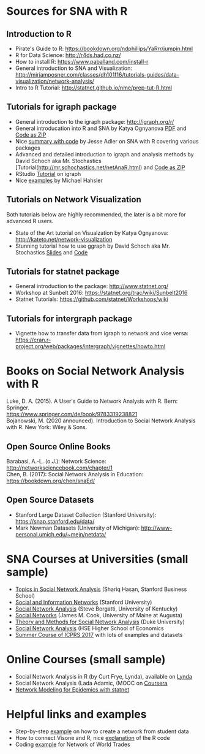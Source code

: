 # Sources for SNA with R

## Introduction to R
* Pirate's Guide to R: https://bookdown.org/ndphillips/YaRrr/jumpin.html
* R for Data Science: http://r4ds.had.co.nz/
* How to install R: https://www.paballand.com/install-r
* General introduction to SNA and Visualization: http://miriamposner.com/classes/dh101f16/tutorials-guides/data-visualization/network-analysis/
* Intro to R Tutorial: http://statnet.github.io/nme/prep-tut-R.html

## Tutorials for igraph package
* General introduction to the igraph package: http://igraph.org/r/
* General introducation into R and SNA by Katya Ognyanova [PDF](https://kateto.net/wp-content/uploads/2018/03/R%20for%20Networks%20Workshop%20-%20Ognyanova%20-%202018.pdf) and [Code as ZIP](https://kateto.net/wp-content/uploads/2018/03/ruworkshop.zip)
* Nice [summary with code](https://www.jessesadler.com/post/network-analysis-with-r/) by Jesse Adler on SNA with R covering various packages
* Advanced and detailed introduction to igraph and analysis methods by David Schoch aka Mr. Stochastics [Tutorial(http://mr.schochastics.net/netAnaR.html) and [Code as ZIP](http://mr.schochastics.net/files/netAnaR.zip)
* RStudio [Tutorial](https://rstudio-pubs-static.s3.amazonaws.com/74248_3bd99f966ed94a91b36d39d8f21e3dc3.html) on igraph 
* Nice [examples](http://michael.hahsler.net/SMU/LearnROnYourOwn/code/igraph.html) by Michael Hahsler

## Tutorials on Network Visualization
Both tutorials below are highly recommended, the later is a bit more for advanced R users.
* State of the Art tutorial on Visualzation by Katya Ognyanova: http://kateto.net/network-visualization
* Stunning tutorial how to use ggraph by David Schoch aka Mr. Stochastics [Slides](http://talks.schochastics.net/netVizR/slides.html#1) and [Code](http://mr.schochastics.net/netVizR.html)

## Tutorials for statnet package
* General introduction to the package: http://www.statnet.org/
* Workshop at Sunbelt 2016: https://statnet.org/trac/wiki/Sunbelt2016
* Statnet Tutorials: https://github.com/statnet/Workshops/wiki

## Tutorials for intergraph package
* Vignette how to transfer data from igraph to network and vice versa: https://cran.r-project.org/web/packages/intergraph/vignettes/howto.html

# Books on Social Network Analysis with R
Luke, D. A. (2015). A User's Guide to Network Analysis with R. Bern: Springer.  
https://www.springer.com/de/book/9783319238821  
Bojanowski, M. (2020 announced). Introduction to Social Network Analysis with R. New York: Wiley & Sons.

## Open Source Online Books
Barabasi, A.-L. (o.J.): Network Science: http://networksciencebook.com/chapter/1  
Chen, B. (2017): Social Network Analysis in Education: https://bookdown.org/chen/snaEd/

## Open Source Datasets
* Stanford Large Dataset Collection (Stanford University): https://snap.stanford.edu/data/
* Mark Newman Datasets (University of Michigan): http://www-personal.umich.edu/~mejn/netdata/


# SNA Courses at Universities (small sample)
* [Topics in Social Network Analysis](https://usablestrategy.org/2017/04/04/topics-in-social-network-analysis-phd-syllabus/) (Shariq Hasan, Stanford Business School)
* [Social and Information Networks](http://web.stanford.edu/class/cs224w/) (Stanford University) 
* [Social Network Analysis](http://web.stanford.edu/class/cs224w/) (Steve Borgatti, University of Kentucky)
* [Social Networks](http://web.stanford.edu/class/cs224w/) (James M. Cook, University of Maine at Augusta)
* [Theory and Methods for Social Network Analysis](http://web.stanford.edu/class/cs224w/) (Duke University)
* [Social Network Analysis](http://web.stanford.edu/class/cs224w/) (HSE Higher School of Economics
* [Summer Course of ICPRS 2017](https://github.com/jdwilson4/Network-Analysis-I) with lots of examples and datasets

# Online Courses (small sample)
* Social Network Analysis in R (by Curt Frye, Lynda), available on [Lynda](https://www.lynda.com/course-tutorials/Social-Network-Analysis-Using-R/508872-2.html)
* Social Network Analysis (Lada Adamic, (MOOC on [Coursera](http://ai.umich.edu/portfolio/social-network-analysis/)
* [Network Modeling for Epidemics with statnet](http://statnet.github.io/nme/index.html) 

# Helpful links and examples
* Step-by-step [example](https://learn.canvas.net/courses/1176/pages/5-dot-2-exercise-visualization-of-discussion-interactions) on how to create a network from student data  
* How to connect Visone and R, nice [explanation](http://visone.info/wiki/index.php?title=R_console_(tutorial)&oldid=887) of the R code  
* Coding [example](http://visone.info/wiki/index.php?title=R_console_(tutorial)&oldid=887) for Network of World Trades  

